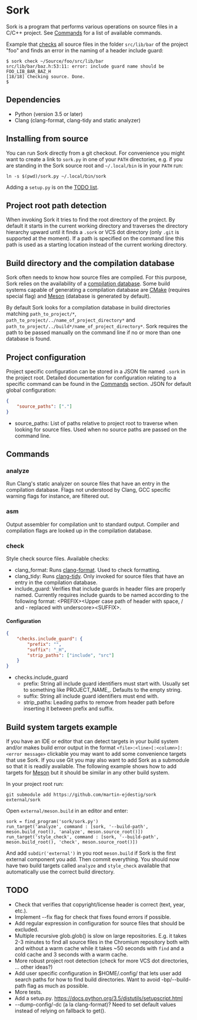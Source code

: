 # Sork

Sork is a program that performs various operations on source files in a C/C++ project. See
[Commands](#commands) for a list of available commands.

Example that [checks](#check) all source files in the folder `src/lib/bar` of the project "foo" and
finds an error in the naming of a header include guard:

```shell
$ sork check ~/Source/foo/src/lib/bar
src/lib/bar/baz.h:53:11: error: include guard name should be FOO_LIB_BAR_BAZ_H
[18/18] Checking source. Done.
$
```


## Dependencies

- Python (version 3.5 or later)
- Clang (clang-format, clang-tidy and static analyzer)


## Installing from source

You can run Sork directly from a git checkout. For convenience you might want to create a link to
`sork.py` in one of your `PATH` directories, e.g. if you are standing in the Sork source root and
`~/.local/bin` is in your `PATH` run:

```shell
ln -s $(pwd)/sork.py ~/.local/bin/sork
```

Adding a `setup.py` is on the [TODO list](#todo).


## Project root path detection

When invoking Sork it tries to find the root directory of the project. By default it starts in the
current working directory and traverses the directory hierarchy upward until it finds a `.sork` or
VCS dot directory (only `.git` is supported at the moment). If a path is specified on the command
line this path is used as a starting location instead of the current working directory.


## Build directory and the compilation database

Sork often needs to know how source files are compiled. For this purpose, Sork relies on the
availability of a [compilation database](http://clang.llvm.org/docs/JSONCompilationDatabase.html).
Some build systems capable of generating a compilation database are [CMake](https://cmake.org)
(requires special flag) and [Meson](https://github.com/mesonbuild/meson) (database is generated
by default).

By default Sork looks for a compilation database in build directories matching `path_to_project/*`,
`path_to_project/../name_of_project_directory*` and
`path_to_project/../build*/name_of_project_directory*`. Sork requires the path to be passed manually
on the command line if no or more than one database is found.


## Project configuration

Project specific configuration can be stored in a JSON file named `.sork` in the project root.
Detailed documentation for configuration relating to a specific command can be found in the
[Commands](#commands) section. JSON for default global configuration:

```json
{
    "source_paths": ["."]
}
```

- source_paths: List of paths relative to project root to traverse when looking for source files.
  Used when no source paths are passed on the command line.


## Commands

### analyze

Run Clang's static analyzer on source files that have an entry in the compilation database. Flags
not understood by Clang, GCC specific warning flags for instance, are filtered out.

### asm

Output assembler for compilation unit to standard output. Compiler and compilation flags are looked
up in the compilation database.

### check

Style check source files. Available checks:

- clang_format: Runs [clang-format](http://clang.llvm.org/docs/ClangFormat.html). Used to check
  formatting.
- clang_tidy: Runs [clang-tidy](http://clang.llvm.org/extra/clang-tidy/index.html). Only invoked for
  source files that have an entry in the compilation database.
- include_guard: Verifies that include guards in header files are properly named. Currently
  requires include guards to be named according to the following format: &lt;PREFIX&gt;&lt;Upper
  case path of header with space, / and - replaced with underscore&gt;&lt;SUFFIX&gt;.

#### Configuration

```json
{
    "checks.include_guard": {
        "prefix": "",
        "suffix": "_H",
        "strip_paths": ["include", "src"]
    }
}
```

- checks.include_guard
  - prefix: String all include guard identifiers must start with. Usually set to something like
    PROJECT_NAME_. Defaults to the empty string.
  - suffix: String all include guard identifiers must end with.
  - strip_paths: Leading paths to remove from header path before inserting it between prefix and
    suffix.


## Build system targets example

If you have an IDE or editor that can detect targets in your build system and/or makes build error
output in the format `<file>:<line>[:<column>]:<error message>` clickable you may want to add some
convenience targets that use Sork. If you use Git you may also want to add Sork as a submodule so
that it is readily available. The following example shows how to add targets for
[Meson](https://github.com/mesonbuild/meson) but it should be similar in any other build system.

In your project root run:

```shell
git submodule add https://github.com/martin-ejdestig/sork external/sork
```

Open `external/meson.build` in an editor and enter:

```
sork = find_program('sork/sork.py')
run_target('analyze', command : [sork, '--build-path', meson.build_root(), 'analyze', meson.source_root()])
run_target('style_check', command : [sork, '--build-path', meson.build_root(), 'check', meson.source_root()])
```

And add `subdir('external')` in you root `meson.build` if Sork is the first external component you
add. Then commit everything. You should now have two build targets called `analyze` and
`style_check` available that automatically use the correct build directory.


## TODO

- Check that verifies that copyright/license header is correct (text, year, etc.).
- Implement --fix flag for check that fixes found errors if possible.
- Add regular expression in configuration for source files that should be excluded.
- Multiple recursive glob.glob() is slow on large repositories. E.g. it takes 2-3 minutes
  to find all source files in the Chromium repository both with and without a warm cache while it
  takes ~50 seconds with `find` and a cold cache and 3 seconds with a warm cache.
- More robust project root detection (check for more VCS dot directories, ... other ideas?)
- Add user specific configuration in $HOME/.config/ that lets user add search paths for how to find
  build directories. Want to avoid -bp/--build-path flag as much as possible.
- More tests.
- Add a setup.py. https://docs.python.org/3.5/distutils/setupscript.html
- --dump-config/-dc (a la clang-format)? Need to set default values instead of relying on fallback
  to get().
